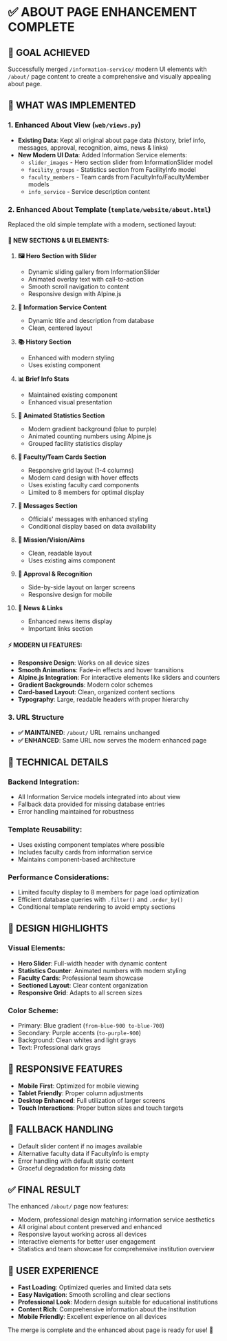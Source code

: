 # ✅ ABOUT PAGE ENHANCEMENT COMPLETE

## 🎯 GOAL ACHIEVED
Successfully merged `/information-service/` modern UI elements with `/about/` page content to create a comprehensive and visually appealing about page.

## 🚀 WHAT WAS IMPLEMENTED

### 1. **Enhanced About View (`web/views.py`)**
- **Existing Data**: Kept all original about page data (history, brief info, messages, approval, recognition, aims, news & links)
- **New Modern UI Data**: Added Information Service elements:
  - `slider_images` - Hero section slider from InformationSlider model
  - `facility_groups` - Statistics section from FacilityInfo model  
  - `faculty_members` - Team cards from FacultyInfo/FacultyMember models
  - `info_service` - Service description content

### 2. **Enhanced About Template (`template/website/about.html`)**
Replaced the old simple template with a modern, sectioned layout:

#### **🎨 NEW SECTIONS & UI ELEMENTS:**

1. **🖼️ Hero Section with Slider**
   - Dynamic sliding gallery from InformationSlider
   - Animated overlay text with call-to-action
   - Smooth scroll navigation to content
   - Responsive design with Alpine.js

2. **📝 Information Service Content**
   - Dynamic title and description from database
   - Clean, centered layout

3. **📚 History Section**
   - Enhanced with modern styling
   - Uses existing component

4. **📊 Brief Info Stats**
   - Maintained existing component
   - Enhanced visual presentation

5. **🔢 Animated Statistics Section**
   - Modern gradient background (blue to purple)
   - Animated counting numbers using Alpine.js
   - Grouped facility statistics display

6. **👥 Faculty/Team Cards Section**
   - Responsive grid layout (1-4 columns)
   - Modern card design with hover effects
   - Uses existing faculty card components
   - Limited to 8 members for optimal display

7. **💬 Messages Section**
   - Officials' messages with enhanced styling
   - Conditional display based on data availability

8. **🎯 Mission/Vision/Aims**
   - Clean, readable layout
   - Uses existing aims component

9. **📜 Approval & Recognition**
   - Side-by-side layout on larger screens
   - Responsive design for mobile

10. **📰 News & Links**
    - Enhanced news items display
    - Important links section

#### **⚡ MODERN UI FEATURES:**
- **Responsive Design**: Works on all device sizes
- **Smooth Animations**: Fade-in effects and hover transitions
- **Alpine.js Integration**: For interactive elements like sliders and counters
- **Gradient Backgrounds**: Modern color schemes
- **Card-based Layout**: Clean, organized content sections
- **Typography**: Large, readable headers with proper hierarchy

### 3. **URL Structure**
- **✅ MAINTAINED**: `/about/` URL remains unchanged
- **✅ ENHANCED**: Same URL now serves the modern enhanced page

## 🔧 TECHNICAL DETAILS

### **Backend Integration:**
- All Information Service models integrated into about view
- Fallback data provided for missing database entries
- Error handling maintained for robustness

### **Template Reusability:**
- Uses existing component templates where possible
- Includes faculty cards from information service
- Maintains component-based architecture

### **Performance Considerations:**
- Limited faculty display to 8 members for page load optimization
- Efficient database queries with `.filter()` and `.order_by()`
- Conditional template rendering to avoid empty sections

## 🎨 DESIGN HIGHLIGHTS

### **Visual Elements:**
- **Hero Slider**: Full-width header with dynamic content
- **Statistics Counter**: Animated numbers with modern styling  
- **Faculty Cards**: Professional team showcase
- **Sectioned Layout**: Clear content organization
- **Responsive Grid**: Adapts to all screen sizes

### **Color Scheme:**
- Primary: Blue gradient (`from-blue-900 to-blue-700`)
- Secondary: Purple accents (`to-purple-900`)
- Background: Clean whites and light grays
- Text: Professional dark grays

## 📱 RESPONSIVE FEATURES
- **Mobile First**: Optimized for mobile viewing
- **Tablet Friendly**: Proper column adjustments
- **Desktop Enhanced**: Full utilization of larger screens
- **Touch Interactions**: Proper button sizes and touch targets

## 🔄 FALLBACK HANDLING
- Default slider content if no images available
- Alternative faculty data if FacultyInfo is empty
- Error handling with default static content
- Graceful degradation for missing data

## ✅ FINAL RESULT
The enhanced `/about/` page now features:
- Modern, professional design matching information service aesthetics
- All original about content preserved and enhanced
- Responsive layout working across all devices
- Interactive elements for better user engagement
- Statistics and team showcase for comprehensive institution overview

## 🎯 USER EXPERIENCE
- **Fast Loading**: Optimized queries and limited data sets
- **Easy Navigation**: Smooth scrolling and clear sections  
- **Professional Look**: Modern design suitable for educational institutions
- **Content Rich**: Comprehensive information about the institution
- **Mobile Friendly**: Excellent experience on all devices

The merge is complete and the enhanced about page is ready for use! 🚀
